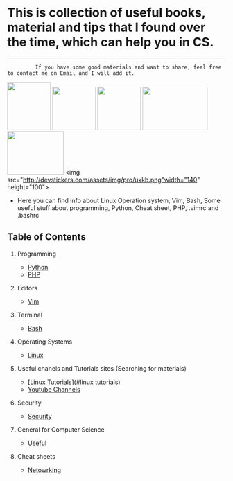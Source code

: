 # This is collection of useful books, material and tips that I found over the time, which can help you in CS. 
------

             If you have some good materials and want to share, feel free to contact me on Email and I will add it.

<img src="http://www.unixstickers.com/image/data/stickers/binbash/Bash-new.sh.png" width="100" height="110">                          <img src="https://upload.wikimedia.org/wikipedia/commons/9/9f/Vimlogo.svg" width="100" height="100">                                 <img src="https://mustafasadiq0.files.wordpress.com/2015/08/zen-of-python-poster-a3.png?w=982" width="100" height="100">               <img src="http://logos-download.com/wp-content/uploads/2016/03/Cisco_logo_emblem_logotype.png" width="150" height="100">                  <img src="http://www.singularissoftwares.com/img/phplenguaje.jpg" width="130" height="100">                                               <img src="http://devstickers.com/assets/img/pro/uxkb.png"width="140" height="100">


* Here you can find info about Linux Operation system, Vim, Bash, Some useful stuff about programming, Python, Cheat sheet, PHP, .vimrc and .bashrc


Table of Contents
-----------------

  1. Programming
     - [Python](#Python)
     - [PHP](#PHP)
      
  2. Editors
     - [Vim](#vim)
      
  3. Terminal
     - [Bash](#bash)

  4. Operating Systems
     - [Linux](#linux)

  5. Useful chanels and Tutorials sites (Searching for materials)
     - [Linux Tutorials](#linux tutorials)
     - [Youtube Channels](#youtube)
  6. Security
     - [Security](#security)
     
  7.  General for Computer Science  
      - [Useful](#useful)
  
  8. Cheat sheets 
     - [Netowrking](#networking)
     
 
